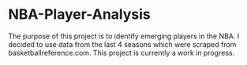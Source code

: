 # NBA-Player-Analysis

The purpose of this project is to identify emerging players in the NBA. I decided to use data from the last 4 seasons which were scraped from basketballreference.com. This project is currently a work in progress.
